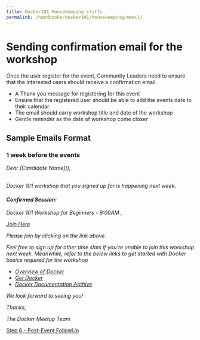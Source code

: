 ```yaml
---
title: Docker101 Housekeeping stuffs
permalink: /handbooks/docker101/housekeeping/email/
---
```


# Sending confirmation email for the workshop

Once the user register for the event, Community Leaders need to ensure that the interested users should receive a confirmation email.

- A Thank you message for registering for this event 
- Ensure that the registered user should be able to add the events date to their calendar
- The email should carry workshop title and date of the workshop
- Gentle reminder as the date of workshop come closer

## Sample Emails Format

###  1 week before the events

<i>
Dear [Candidate Name](), <br>
<br>

Docker 101 workshop that you signed up for is happening next week.

#### Confirmed Session:

Docker 101 Workshop for Beginners - 9:00AM <Month>, <Day>

[Join Here]()


Please join by clicking on the link above.

Feel free to sign up for other time slots if you're unable to join this workshop next week.
Meanwhile, refer to the below links to get started with Docker basics required for the workshop

- [Overview of Docker](https://docs.docker.com/get-started/overview/)
- [Get Docker](https://docs.docker.com/get-docker/)
- [Docker Documentation Archive](https://docs.docker.com/docsarchive/)



We look forward to seeing you!

Thanks,

The Docker Meetup Team
</i>



[Step 6 - Post-Event FollowUp](../postevent/)








